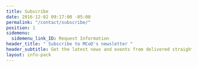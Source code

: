 ```yaml
---
title: Subscribe
date: 2016-12-02 09:17:00 -05:00
permalink: "/contact/subscribe/"
position: 1
sidemenu:
  sidemenu_link_ID: Request Information
header_title: " Subscribe to MCoD's newsletter "
header_subtitle: Get the latest news and events from delivered straight to your inbox.
layout: info-pack
---
```


<script type="text/javascript" src="//s3.amazonaws.com/downloads.mailchimp.com/js/signup-forms/popup/embed.js" data-dojo-config="usePlainJson: true, isDebug: false"></script><script type="text/javascript">require(["mojo/signup-forms/Loader"], function(L) { L.start({"baseUrl":"mc.us13.list-manage.com","uuid":"22ea9a71440103660b3899d3f","lid":"1011beee27"}) })</script>